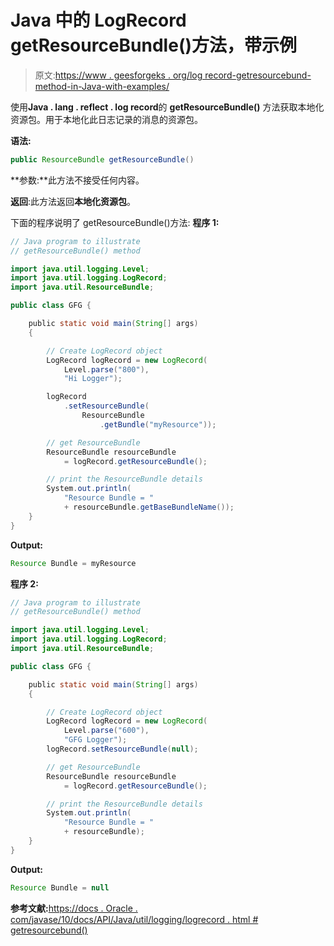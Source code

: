 # Java 中的 LogRecord getResourceBundle()方法，带示例

> 原文:[https://www . geesforgeks . org/log record-getresourcebund-method-in-Java-with-examples/](https://www.geeksforgeeks.org/logrecord-getresourcebundle-method-in-java-with-examples/)

使用**Java . lang . reflect . log record**的 **getResourceBundle()** 方法获取本地化资源包。用于本地化此日志记录的消息的资源包。

**语法:**

```java
public ResourceBundle getResourceBundle()

```

**参数:**此方法不接受任何内容。

**返回**:此方法返回**本地化资源包**。

下面的程序说明了 getResourceBundle()方法:
**程序 1:**

```java
// Java program to illustrate
// getResourceBundle() method

import java.util.logging.Level;
import java.util.logging.LogRecord;
import java.util.ResourceBundle;

public class GFG {

    public static void main(String[] args)
    {

        // Create LogRecord object
        LogRecord logRecord = new LogRecord(
            Level.parse("800"),
            "Hi Logger");

        logRecord
            .setResourceBundle(
                ResourceBundle
                    .getBundle("myResource"));

        // get ResourceBundle
        ResourceBundle resourceBundle
            = logRecord.getResourceBundle();

        // print the ResourceBundle details
        System.out.println(
            "Resource Bundle = "
            + resourceBundle.getBaseBundleName());
    }
}
```

**Output:**

```java
Resource Bundle = myResource

```

**程序 2:**

```java
// Java program to illustrate
// getResourceBundle() method

import java.util.logging.Level;
import java.util.logging.LogRecord;
import java.util.ResourceBundle;

public class GFG {

    public static void main(String[] args)
    {

        // Create LogRecord object
        LogRecord logRecord = new LogRecord(
            Level.parse("600"),
            "GFG Logger");
        logRecord.setResourceBundle(null);

        // get ResourceBundle
        ResourceBundle resourceBundle
            = logRecord.getResourceBundle();

        // print the ResourceBundle details
        System.out.println(
            "Resource Bundle = "
            + resourceBundle);
    }
}
```

**Output:**

```java
Resource Bundle = null

```

**参考文献:**[https://docs . Oracle . com/javase/10/docs/API/Java/util/logging/logrecord . html # getresourcebund()](https://docs.oracle.com/javase/10/docs/api/java/util/logging/LogRecord.html#getResourceBundle())